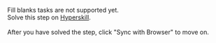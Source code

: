 Fill blanks tasks are not supported yet. <br>Solve this step on <a href="https://hyperskill.org/learn/step/39581">Hyperskill</a>. <br><br>After you have solved the step, click "Sync with Browser"  to move on.